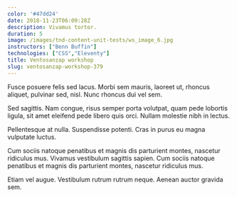 ```yaml
---
color: '#47dd24'
date: 2018-11-23T06:09:28Z
description: Vivamus tortor.
duration: 5
image: /images/tnd-content-unit-tests/ws_image_6.jpg
instructors: ["Benn Buffin"]
technologies: ["CSS","Eleventy"]
title: Ventosanzap workshop
slug: ventosanzap-workshop-379
---
```

Fusce posuere felis sed lacus. Morbi sem mauris, laoreet ut, rhoncus aliquet, pulvinar sed, nisl. Nunc rhoncus dui vel sem.

Sed sagittis. Nam congue, risus semper porta volutpat, quam pede lobortis ligula, sit amet eleifend pede libero quis orci. Nullam molestie nibh in lectus.

Pellentesque at nulla. Suspendisse potenti. Cras in purus eu magna vulputate luctus.

Cum sociis natoque penatibus et magnis dis parturient montes, nascetur ridiculus mus. Vivamus vestibulum sagittis sapien. Cum sociis natoque penatibus et magnis dis parturient montes, nascetur ridiculus mus.

Etiam vel augue. Vestibulum rutrum rutrum neque. Aenean auctor gravida sem.
